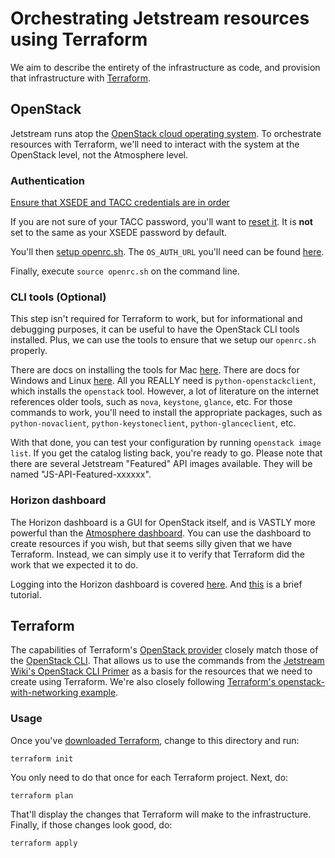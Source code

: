 # Orchestrating Jetstream resources using Terraform

We aim to describe the entirety of the infrastructure as code, and provision that infrastructure with [Terraform](
https://www.terraform.io/).

## OpenStack

Jetstream runs atop the [OpenStack cloud operating system](https://www.openstack.org/software/). To orchestrate
resources with Terraform, we'll need to interact with the system at the OpenStack level, not the Atmosphere level.

### Authentication

[Ensure that XSEDE and TACC credentials are in order](
https://iujetstream.atlassian.net/wiki/display/JWT/After+API+access+has+been+granted)

If you are not sure of your TACC password, you'll want to [reset it](
https://portal.tacc.utexas.edu/password-reset/-/password/request-reset). It is **not** set to the same as your XSEDE
password by default.

You'll then [setup openrc.sh](https://iujetstream.atlassian.net/wiki/display/JWT/Setting+up+openrc.sh).
The `OS_AUTH_URL` you'll need can be found [here](https://wiki.ucar.edu/display/unidata/Jetstream+Authentication).

Finally, execute `source openrc.sh` on the command line.

### CLI tools (Optional)

This step isn't required for Terraform to work, but for informational and debugging purposes, it can be useful to
have the OpenStack CLI tools installed. Plus, we can use the tools to ensure that we setup our `openrc.sh` properly.

There are docs on installing the tools for Mac [here](
https://iujetstream.atlassian.net/wiki/display/JWT/Installing+the+Openstack+clients+on+OS+X).
There are docs for Windows and Linux [here](
http://docs.openstack.org/user-guide/common/cli_install_openstack_command_line_clients.html). All you REALLY need is
`python-openstackclient`, which installs the `openstack` tool. However, a lot of literature on the internet references
older tools, such as `nova`, `keystone`, `glance`, etc. For those commands to work, you'll need to install the
appropriate packages, such as `python-novaclient`, `python-keystoneclient`, `python-glanceclient`, etc.

With that done, you can test your configuration by running `openstack image list`. If you get the catalog listing back,
you're ready to go. Please note that there are several Jetstream "Featured" API images available. They will be named
"JS-API-Featured-xxxxxx".

### Horizon dashboard

The Horizon dashboard is a GUI for OpenStack itself, and is VASTLY more powerful than the [Atmosphere dashboard](
https://use.jetstream-cloud.org/application/dashboard). You can use the dashboard to create resources if you wish,
but that seems silly given that we have Terraform. Instead, we can simply use it to verify that Terraform did the
work that we expected it to do.

Logging into the Horizon dashboard is covered [here](
https://iujetstream.atlassian.net/wiki/display/JWT/After+API+access+has+been+granted). And [this](
https://iujetstream.atlassian.net/wiki/display/JWT/Setup+for+Horizon+API+User+Instances) is a brief tutorial.

## Terraform

The capabilities of Terraform's [OpenStack provider](https://www.terraform.io/docs/providers/openstack/index.html)
closely match those of the [OpenStack CLI](https://docs.openstack.org/python-openstackclient/latest/cli/index.html).
That allows us to use the commands from the [Jetstream Wiki's OpenStack CLI Primer](
https://iujetstream.atlassian.net/wiki/display/JWT/OpenStack+command+line) as a basis for the resources that we need to
create using Terraform. We're also closely following [Terraform's openstack-with-networking example](
https://github.com/terraform-providers/terraform-provider-openstack/tree/master/examples/app-with-networking).

### Usage

Once you've [downloaded Terraform](https://www.terraform.io/downloads.html), change to this directory and run:

`terraform init`

You only need to do that once for each Terraform project. Next, do:

`terraform plan`

That'll display the changes that Terraform will make to the infrastructure. Finally, if those changes look good, do:

`terraform apply`
